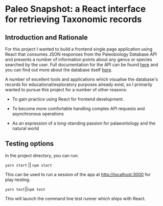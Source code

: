 # Paleo Snapshot: a React interface for retrieving Taxonomic records

## Introduction and Rationale

For this project I wanted to build a frontend single page application using React
that consumes JSON responses from the Paleobiology Database API and presents a
number of information points about any genus or species searched by the user.
Full documentation for the API can be found [here](https://paleobiodb.org/data1.2/) and you can find out more about the
database itself [here](https://paleobiodb.org/#/).

A number of excellent tools and applications which visualise the database's
records for educational/exploratory purposes already exist, so I primarily
wanted to pursue this project for a number of other reasons:

- To gain practice using React for frontend development.

- To become more comfortable handling complex API requests and asynchronous operations

- As an expression of a long-standing passion for palaeontology and the natural world

## Testing options

In the project directory, you can run:

```yarn start``` || ```npm start```

This can be used to run a session of the app at [http://localhost:3000](http://localhost:3000) for play-testing.

```yarn test```||```npm test```

This will launch the command line test runner which ships with React.
